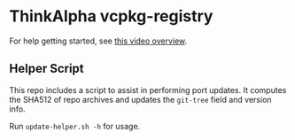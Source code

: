 # ThinkAlpha vcpkg-registry

For help getting started, see [this video overview](https://thinkalpha.atlassian.net/wiki/spaces/NATIVE/pages/1437106187/Distributing+and+consuming+C+libraries+using+Vcpkg).

## Helper Script

This repo includes a script to assist in performing port updates. It computes the SHA512 of repo archives and updates the `git-tree` field and version info.

Run `update-helper.sh -h` for usage.